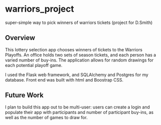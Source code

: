 warriors_project
================

super-simple way to pick winners of warriors tickets (project for D.Smith)

Overview
--------
This lottery selection app chooses winners of tickets to the Warriors 
Playoffs. An office holds two sets of season tickets, and each 
person has a varied number of buy-ins. The application allows for 
random drawings for each potential playoff game.

I used the Flask web framework, and SQLAlchemy and Postgres for my 
database. Front end was built with html and Boostrap CSS.

Future Work
-----------
I plan to build this app out to be multi-user: users can create 
a login and populate their app with participants and number of 
participant buy-ins, as well as the number of games to draw for. 
